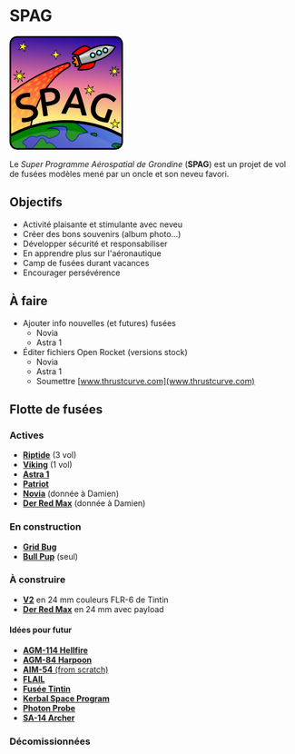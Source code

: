 # SPAG

![Super logo du SPAG!](logo/logo_spag_v03_small.png)

Le *Super Programme Aérospatial de Grondine* (**SPAG**) est un projet de vol
de fusées modèles mené par un oncle et son neveu favori.

## Objectifs

- Activité plaisante et stimulante avec neveu
- Créer des bons souvenirs (album photo...)
- Développer sécurité et responsabiliser
- En apprendre plus sur l'aéronautique
- Camp de fusées durant vacances
- Encourager persévérence

## À faire

- Ajouter info nouvelles (et futures) fusées
  - Novia
  - Astra 1
- Éditer fichiers Open Rocket (versions stock)
  - Novia
  - Astra 1
  - Soumettre [www.thrustcurve.com](www.thrustcurve.com)

## Flotte de fusées

### Actives

- [**Riptide**](rockets/riptide/riptide.md) (3 vol)
- [**Viking**](rockets/viking/viking.md) (1 vol)
- [**Astra 1**](rockets/astra_1/astra_1.md)
- [**Patriot**](rockets/patriot/patriot.md)
- [**Novia**](rockets/novia/novia.md) (donnée à Damien)
- [**Der Red Max**](rockets/der_red_max/der_red_max.md) (donnée à Damien)

### En construction

- [**Grid Bug**](rockets/grid_bug/grid_bug.md)
- [**Bull Pup**](rockets/bull_pup/bull_pup.md) (seul)

### À construire

- [**V2**](http://www.estesrockets.com/rockets/kits/skill-3/003228-v2-semi-scale-model) en 24 mm couleurs FLR-6 de Tintin
- [**Der Red Max**](http://www.estesrockets.com/der-red-maxtm) en 24 mm avec payload

#### Idées pour futur

- [**AGM-114 Hellfire**](http://www.the-launch-pad.com/#!hellfire/c14ur)
- [**AGM-84 Harpoon**](http://www.allrocketengines.ca/Rockets/Harpoon-AGM)
- [**AIM-54** (from scratch)](http://www.the-launch-pad.com/#!blank/c7bg)
- [**FLAIL**](http://www.the-launch-pad.com/#!blank/c1j13)
- [**Fusée Tintin**](http://en.wikipedia.org/wiki/Explorers_on_the_Moon)
- [**Kerbal Space Program**](https://kerbalspaceprogram.com/)
- [**Photon Probe**](http://www.allrocketengines.ca/Rockets/Photon-Probe)
- [**SA-14 Archer**](http://www.jcrocket.com/sa14archer.shtml)

### Décomissionnées

